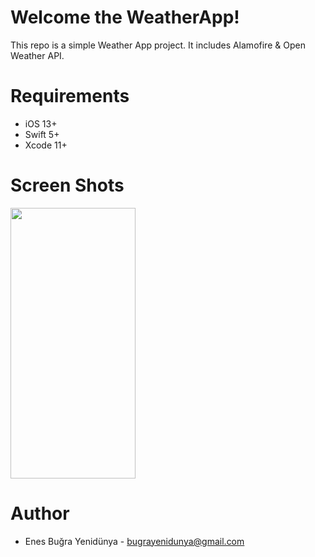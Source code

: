 # Welcome the WeatherApp!

This repo is a simple Weather App project. It includes Alamofire & Open Weather API. 

# Requirements
  - iOS 13+
  - Swift 5+
  - Xcode 11+

# Screen Shots
<img src="https://user-images.githubusercontent.com/54468032/93711846-300ce000-fb5a-11ea-96dc-37a671bf7a14.png" width="200" height="433">

# Author
  - Enes Buğra Yenidünya - bugrayenidunya@gmail.com
